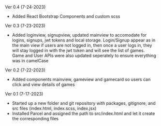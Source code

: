Ver 0.4 (7-24-2023)
- Added React Bootstrap Components and custom scss

Ver 0.3 (7-23-2023)
- Added loginview, signupview, updated mainview to accomodate for logins, signups, jwt tokens and local storage. Login/Signup appear as in the main view if users are not logged in, then once a user logs in, they will stay logged in with the jwt token and will see the list of games. Game and User APIs were also updated seperately to ensure everything was in camelCase

Ver 0.2 (7-22-2023)
- Added components mainview, gameview and gamecard so users can click and view details of games

Ver 0.1 (7-17-2023)
- Started up a new folder and git repository with packages, gitignore, and src files (index.html, index.scss, index.jsx)
- Installed Parcel and assigned the path to src/index.html and let it create the corresponding files